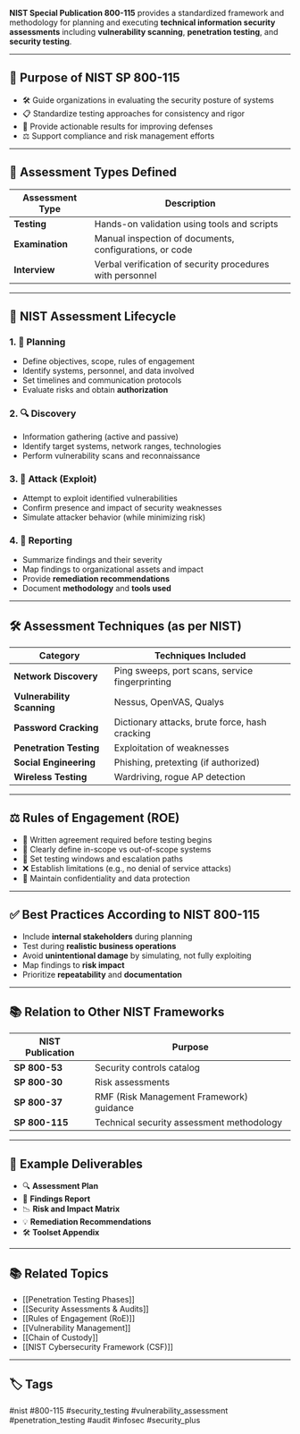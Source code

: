 **NIST Special Publication 800-115** provides a standardized framework and methodology for planning and executing **technical information security assessments** including **vulnerability scanning**, **penetration testing**, and **security testing**.

---

## 🎯 Purpose of NIST SP 800-115

- 🛠 Guide organizations in evaluating the security posture of systems
- 📋 Standardize testing approaches for consistency and rigor
- 🧠 Provide actionable results for improving defenses
- ⚖️ Support compliance and risk management efforts

---

## 🧱 Assessment Types Defined

| Assessment Type       | Description                                                      |
|------------------------|------------------------------------------------------------------|
| **Testing**             | Hands-on validation using tools and scripts                     |
| **Examination**         | Manual inspection of documents, configurations, or code         |
| **Interview**           | Verbal verification of security procedures with personnel       |

---

## 🔄 NIST Assessment Lifecycle

### 1. 🧾 **Planning**
- Define objectives, scope, rules of engagement
- Identify systems, personnel, and data involved
- Set timelines and communication protocols
- Evaluate risks and obtain **authorization**

### 2. 🔍 **Discovery**
- Information gathering (active and passive)
- Identify target systems, network ranges, technologies
- Perform vulnerability scans and reconnaissance

### 3. 🎯 **Attack (Exploit)**
- Attempt to exploit identified vulnerabilities
- Confirm presence and impact of security weaknesses
- Simulate attacker behavior (while minimizing risk)

### 4. 🧾 **Reporting**
- Summarize findings and their severity
- Map findings to organizational assets and impact
- Provide **remediation recommendations**
- Document **methodology** and **tools used**

---

## 🛠 Assessment Techniques (as per NIST)

| Category               | Techniques Included                             |
|------------------------|--------------------------------------------------|
| **Network Discovery**   | Ping sweeps, port scans, service fingerprinting  |
| **Vulnerability Scanning** | Nessus, OpenVAS, Qualys                       |
| **Password Cracking**  | Dictionary attacks, brute force, hash cracking  |
| **Penetration Testing**| Exploitation of weaknesses                      |
| **Social Engineering** | Phishing, pretexting (if authorized)            |
| **Wireless Testing**   | Wardriving, rogue AP detection                   |

---

## ⚖️ Rules of Engagement (ROE)

- 📜 Written agreement required before testing begins
- 🎯 Clearly define in-scope vs out-of-scope systems
- 📅 Set testing windows and escalation paths
- ❌ Establish limitations (e.g., no denial of service attacks)
- 🔐 Maintain confidentiality and data protection

---

## ✅ Best Practices According to NIST 800-115

- Include **internal stakeholders** during planning
- Test during **realistic business operations**
- Avoid **unintentional damage** by simulating, not fully exploiting
- Map findings to **risk impact**
- Prioritize **repeatability** and **documentation**

---

## 📚 Relation to Other NIST Frameworks

| NIST Publication      | Purpose                                      |
|------------------------|----------------------------------------------|
| **SP 800-53**          | Security controls catalog                    |
| **SP 800-30**          | Risk assessments                            |
| **SP 800-37**          | RMF (Risk Management Framework) guidance     |
| **SP 800-115**         | Technical security assessment methodology    |

---

## 📄 Example Deliverables

- 🔍 **Assessment Plan**
- 🧾 **Findings Report**
- 📉 **Risk and Impact Matrix**
- 💡 **Remediation Recommendations**
- 🛠 **Toolset Appendix**

---

## 📚 Related Topics

- [[Penetration Testing Phases]]
- [[Security Assessments & Audits]]
- [[Rules of Engagement (RoE)]]
- [[Vulnerability Management]]
- [[Chain of Custody]]
- [[NIST Cybersecurity Framework (CSF)]]

---

## 🏷 Tags

#nist #800-115 #security_testing #vulnerability_assessment #penetration_testing #audit #infosec #security_plus
